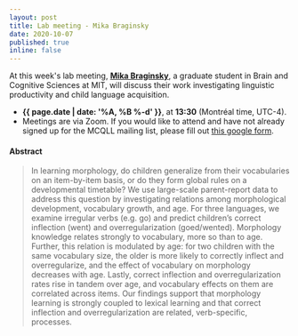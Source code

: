 ```yaml
---
layout: post
title: Lab meeting - Mika Braginsky
date: 2020-10-07
published: true
inline: false 
---
```


At this week's lab meeting, [**Mika Braginsky**](/people/braginsky.mika), a graduate student in Brain and Cognitive Sciences at MIT, will discuss their work investigating linguistic productivity and child language acquisition.

- **{{ page.date | date: '%A, %B %-d' }}**, at **13:30** (Montréal time, UTC-4).
- Meetings are via Zoom. If you would like to attend and have not already signed up for the MCQLL mailing list, please fill out [this google form](https://forms.gle/fBu5eYfiF2Ctnv5e7).

#### Abstract

<blockquote>
	In learning morphology, do children generalize from their vocabularies on an item-by-item basis, or do they form global rules on a developmental timetable? We use large-scale parent-report data to address this question by investigating relations among morphological development, vocabulary growth, and age. For three languages, we examine irregular verbs (e.g. go) and predict children’s correct inflection (went) and overregularization (goed/wented). Morphology knowledge relates strongly to vocabulary, more so than to age. Further, this relation is modulated by age: for two children with the same vocabulary size, the older is more likely to correctly inflect and overregularize, and the effect of vocabulary on morphology decreases with age. Lastly, correct inflection and overregularization rates rise in tandem over age, and vocabulary effects on them are correlated across items. Our findings support that morphology learning is strongly coupled to lexical learning and that correct inflection and overregularization are related, verb-specific, processes.
</blockquote>

